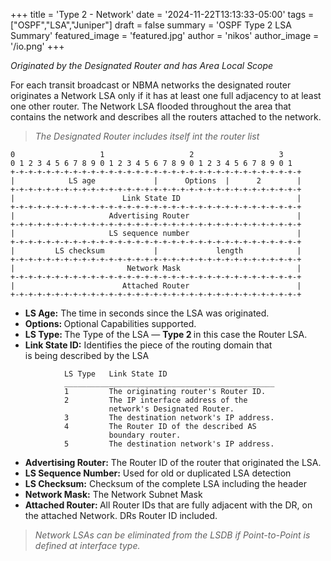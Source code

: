 +++
title = 'Type 2 - Network'
date = '2024-11-22T13:13:33-05:00'
tags = ["OSPF","LSA","Juniper"]
draft = false
summary = 'OSPF Type 2 LSA Summary'
featured_image = 'featured.jpg'
author = 'nikos'
author_image = '/io.png'
+++


<p><em>Originated by the Designated Router and has Area Local Scope</em></p>
</blockquote>


<p>For each transit broadcast or NBMA networks the designated router originates a Network LSA only if it has at least one full adjacency to at least one other router. The Network LSA flooded throughout the area that contains the network and describes all the routers attached to the network.</p>

<blockquote class="wp-block-quote is-layout-flow wp-block-quote-is-layout-flow">
<p><em>The Designated Router includes itself int the router list</em></p>
</blockquote>



<pre class="wp-block-code"><code>0                   1                   2                   3
0 1 2 3 4 5 6 7 8 9 0 1 2 3 4 5 6 7 8 9 0 1 2 3 4 5 6 7 8 9 0 1
+-+-+-+-+-+-+-+-+-+-+-+-+-+-+-+-+-+-+-+-+-+-+-+-+-+-+-+-+-+-+-+-+
|            LS age             |      Options  |      2        |
+-+-+-+-+-+-+-+-+-+-+-+-+-+-+-+-+-+-+-+-+-+-+-+-+-+-+-+-+-+-+-+-+
|                        Link State ID                          |
+-+-+-+-+-+-+-+-+-+-+-+-+-+-+-+-+-+-+-+-+-+-+-+-+-+-+-+-+-+-+-+-+
|                     Advertising Router                        |
+-+-+-+-+-+-+-+-+-+-+-+-+-+-+-+-+-+-+-+-+-+-+-+-+-+-+-+-+-+-+-+-+
|                     LS sequence number                        |
+-+-+-+-+-+-+-+-+-+-+-+-+-+-+-+-+-+-+-+-+-+-+-+-+-+-+-+-+-+-+-+-+
|         LS checksum           |             length            |
+-+-+-+-+-+-+-+-+-+-+-+-+-+-+-+-+-+-+-+-+-+-+-+-+-+-+-+-+-+-+-+-+
|                         Network Mask                          |
+-+-+-+-+-+-+-+-+-+-+-+-+-+-+-+-+-+-+-+-+-+-+-+-+-+-+-+-+-+-+-+-+
|                        Attached Router                        |
+-+-+-+-+-+-+-+-+-+-+-+-+-+-+-+-+-+-+-+-+-+-+-+-+-+-+-+-+-+-+-+-+
</code></pre>



<ul>
<li><strong>LS Age:</strong>&nbsp;The time in seconds since the LSA was originated.</li>
<li><strong>Options:&nbsp;</strong>Optional Capabilities supported.</li>
<li><strong>LS Type:&nbsp;</strong>The Type of the LSA —&nbsp;<strong>Type 2&nbsp;</strong>in this case the Router LSA.</li>
<li><strong>Link State ID:</strong>&nbsp;Identifies the piece of the routing domain that<br>is being described by the LSA</li>
</ul>



<pre class="wp-block-code"><code>            LS Type   Link State ID
            _______________________________________________
            1         The originating router's Router ID.
            2         The IP interface address of the
                      network's Designated Router.
            3         The destination network's IP address.
            4         The Router ID of the described AS
                      boundary router.
            5         The destination network's IP address.</code></pre>



<ul>
<li><strong>Advertising Router:</strong>&nbsp;The Router ID of the router that originated the LSA.</li>
<li><strong>LS Sequence Number:</strong>&nbsp;Used for old or duplicated LSA detection</li>
<li><strong>LS Checksum:</strong>&nbsp;Checksum of the complete LSA including the header</li>
<li><strong>Network Mask:</strong>&nbsp;The Network Subnet Mask</li>
<li><strong>Attached Router:&nbsp;</strong>All Router IDs that are fully adjacent with the DR, on the attached Network. DRs Router ID included.</li>
</ul>

<blockquote class="wp-block-quote is-layout-flow wp-block-quote-is-layout-flow">
<p><em>Network LSAs can be eliminated from the LSDB if Point-to-Point is defined at interface type.</em></p>